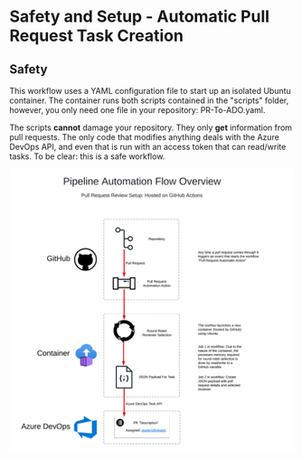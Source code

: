 # Safety and Setup - Automatic Pull Request Task Creation

## Safety
This workflow uses a YAML configuration file to start up an isolated Ubuntu container. The container runs both scripts contained in the "scripts" folder, however, you only need one file in your repository: PR-To-ADO.yaml.

The scripts **cannot** damage your repository. They only **get** information from pull requests. The only code that modifies anything deals with the Azure DevOps API, and even that is run with an access token that can read/write tasks. To be clear: this is a safe workflow.




![img](./img/PR_Automation_Flow_Overview.png)